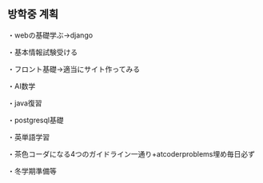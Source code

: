## 방학중 계획
・webの基礎学ぶ→django

・基本情報試験受ける

・フロント基礎→適当にサイト作ってみる

・AI数学

・java復習

・postgresql基礎

・英単語学習

・茶色コーダになる4つのガイドライン一通り+atcoderproblems埋め毎日必ず

・冬学期準備等
